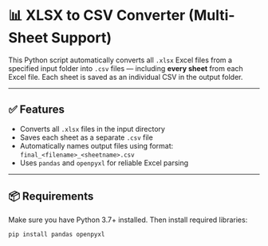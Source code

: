 # 📊 XLSX to CSV Converter (Multi-Sheet Support)

This Python script automatically converts all `.xlsx` Excel files from a specified input folder into `.csv` files — including **every sheet** from each Excel file. Each sheet is saved as an individual CSV in the output folder.

---

## ✅ Features

- Converts all `.xlsx` files in the input directory
- Saves each sheet as a separate `.csv` file
- Automatically names output files using format: `final_<filename>_<sheetname>.csv`
- Uses `pandas` and `openpyxl` for reliable Excel parsing

---

## 📦 Requirements

Make sure you have Python 3.7+ installed. Then install required libraries:

```bash
pip install pandas openpyxl
